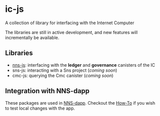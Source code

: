 # ic-js

A collection of library for interfacing with the Internet Computer

The libraries are still in active development, and new features will incrementally be available.

## Libraries

- [nns-js](/packages/nns-js): interfacing with the **ledger** and **governance** canisters of the IC
- sns-js: interacting with a Sns project (_coming soon_)
- cmc-js: querying the Cmc canister (_coming soon_)

## Integration with NNS-dapp

These packages are used in [NNS-dapp](https://github.com/dfinity/nns-dapp/). Checkout the [How-To](/HOWTO.md) if you wish to test local changes with the app.
